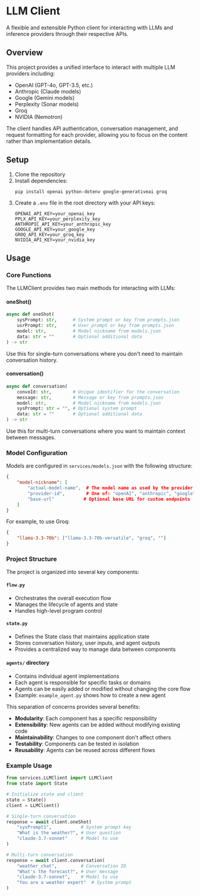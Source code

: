 # LLM Client

A flexible and extensible Python client for interacting with LLMs and inference providers through their respective APIs.

## Overview

This project provides a unified interface to interact with multiple LLM providers including:
- OpenAI (GPT-4o, GPT-3.5, etc.)
- Anthropic (Claude models)
- Google (Gemini models)
- Perplexity (Sonar models)
- Groq
- NVIDIA (Nemotron)

The client handles API authentication, conversation management, and request formatting for each provider, allowing you to focus on the content rather than implementation details.

## Setup

1. Clone the repository
2. Install dependencies:
   ```
   pip install openai python-dotenv google-generativeai groq
   ```
3. Create a `.env` file in the root directory with your API keys:
   ```
   OPENAI_API_KEY=your_openai_key
   PPLX_API_KEY=your_perplexity_key
   ANTHROPIC_API_KEY=your_anthropic_key
   GOOGLE_API_KEY=your_google_key
   GROQ_API_KEY=your_groq_key
   NVIDIA_API_KEY=your_nvidia_key
   ```

## Usage

### Core Functions

The LLMClient provides two main methods for interacting with LLMs:

#### oneShot()
```python
async def oneShot(
    sysPrompt: str,      # System prompt or key from prompts.json
    usrPrompt: str,      # User prompt or key from prompts.json
    model: str,          # Model nickname from models.json
    data: str = ""       # Optional additional data
) -> str
```
Use this for single-turn conversations where you don't need to maintain conversation history.

#### conversation()
```python
async def conversation(
    convoId: str,        # Unique identifier for the conversation
    message: str,        # Message or key from prompts.json
    model: str,          # Model nickname from models.json
    sysPrompt: str = "", # Optional system prompt
    data: str = ""       # Optional additional data
) -> str
```
Use this for multi-turn conversations where you want to maintain context between messages.

### Model Configuration

Models are configured in `services/models.json` with the following structure:
```json
{
    "model-nickname": [
        "actual-model-name",  # The model name as used by the provider
        "provider-id",        # One of: "openAI", "anthropic", "google", "groq", etc.
        "base-url"           # Optional base URL for custom endpoints
    ]
}
```

For example, to use Groq:
```json
{
    "llama-3.3-70b": ["llama-3.3-70b-versatile", "groq", ""]
}
```

### Project Structure

The project is organized into several key components:

#### `flow.py`
- Orchestrates the overall execution flow
- Manages the lifecycle of agents and state
- Handles high-level program control

#### `state.py`
- Defines the State class that maintains application state
- Stores conversation history, user inputs, and agent outputs
- Provides a centralized way to manage data between components

#### `agents/` directory
- Contains individual agent implementations
- Each agent is responsible for specific tasks or domains
- Agents can be easily added or modified without changing the core flow
- Example: `example_agent.py` shows how to create a new agent

This separation of concerns provides several benefits:
- **Modularity**: Each component has a specific responsibility
- **Extensibility**: New agents can be added without modifying existing code
- **Maintainability**: Changes to one component don't affect others
- **Testability**: Components can be tested in isolation
- **Reusability**: Agents can be reused across different flows

### Example Usage

```python
from services.LLMClient import LLMClient
from state import State

# Initialize state and client
state = State()
client = LLMClient()

# Single-turn conversation
response = await client.oneShot(
    "sysPrompt1",           # System prompt key
    "What is the weather?", # User question
    "claude-3.7-sonnet"     # Model to use
)

# Multi-turn conversation
response = await client.conversation(
    "weather_chat",         # Conversation ID
    "What's the forecast?", # User message
    "claude-3.7-sonnet",    # Model to use
    "You are a weather expert"  # System prompt
)
```


